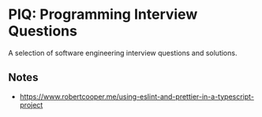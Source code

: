 # PIQ: Programming Interview Questions

A selection of software engineering interview questions and solutions.

## Notes

-   https://www.robertcooper.me/using-eslint-and-prettier-in-a-typescript-project
